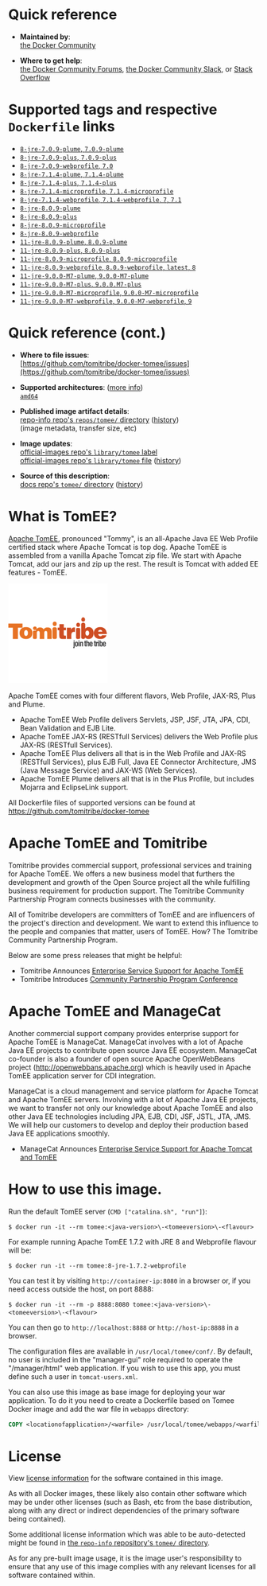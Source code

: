 <!--

********************************************************************************

WARNING:

    DO NOT EDIT "tomee/README.md"

    IT IS AUTO-GENERATED

    (from the other files in "tomee/" combined with a set of templates)

********************************************************************************

-->

# Quick reference

-	**Maintained by**:  
	[the Docker Community](https://github.com/tomitribe/docker-tomee)

-	**Where to get help**:  
	[the Docker Community Forums](https://forums.docker.com/), [the Docker Community Slack](https://dockr.ly/slack), or [Stack Overflow](https://stackoverflow.com/search?tab=newest&q=docker)

# Supported tags and respective `Dockerfile` links

-	[`8-jre-7.0.9-plume`, `7.0.9-plume`](https://github.com/tomitribe/docker-tomee/blob/210f85f1442d152c4d88b0fd3fc5b225a6a494dc/TomEE-7.0/jre8/plume/Dockerfile)
-	[`8-jre-7.0.9-plus`, `7.0.9-plus`](https://github.com/tomitribe/docker-tomee/blob/210f85f1442d152c4d88b0fd3fc5b225a6a494dc/TomEE-7.0/jre8/plus/Dockerfile)
-	[`8-jre-7.0.9-webprofile`, `7.0`](https://github.com/tomitribe/docker-tomee/blob/210f85f1442d152c4d88b0fd3fc5b225a6a494dc/TomEE-7.0/jre8/webprofile/Dockerfile)
-	[`8-jre-7.1.4-plume`, `7.1.4-plume`](https://github.com/tomitribe/docker-tomee/blob/210f85f1442d152c4d88b0fd3fc5b225a6a494dc/TomEE-7.1/jre8/plume/Dockerfile)
-	[`8-jre-7.1.4-plus`, `7.1.4-plus`](https://github.com/tomitribe/docker-tomee/blob/210f85f1442d152c4d88b0fd3fc5b225a6a494dc/TomEE-7.1/jre8/plus/Dockerfile)
-	[`8-jre-7.1.4-microprofile`, `7.1.4-microprofile`](https://github.com/tomitribe/docker-tomee/blob/210f85f1442d152c4d88b0fd3fc5b225a6a494dc/TomEE-7.1/jre8/microprofile/Dockerfile)
-	[`8-jre-7.1.4-webprofile`, `7.1.4-webprofile`, `7`, `7.1`](https://github.com/tomitribe/docker-tomee/blob/210f85f1442d152c4d88b0fd3fc5b225a6a494dc/TomEE-7.1/jre8/webprofile/Dockerfile)
-	[`8-jre-8.0.9-plume`](https://github.com/tomitribe/docker-tomee/blob/210f85f1442d152c4d88b0fd3fc5b225a6a494dc/TomEE-8.0/jre8/plume/Dockerfile)
-	[`8-jre-8.0.9-plus`](https://github.com/tomitribe/docker-tomee/blob/210f85f1442d152c4d88b0fd3fc5b225a6a494dc/TomEE-8.0/jre8/plus/Dockerfile)
-	[`8-jre-8.0.9-microprofile`](https://github.com/tomitribe/docker-tomee/blob/210f85f1442d152c4d88b0fd3fc5b225a6a494dc/TomEE-8.0/jre8/microprofile/Dockerfile)
-	[`8-jre-8.0.9-webprofile`](https://github.com/tomitribe/docker-tomee/blob/210f85f1442d152c4d88b0fd3fc5b225a6a494dc/TomEE-8.0/jre8/webprofile/Dockerfile)
-	[`11-jre-8.0.9-plume`, `8.0.9-plume`](https://github.com/tomitribe/docker-tomee/blob/210f85f1442d152c4d88b0fd3fc5b225a6a494dc/TomEE-8.0/jre11/plume/Dockerfile)
-	[`11-jre-8.0.9-plus`, `8.0.9-plus`](https://github.com/tomitribe/docker-tomee/blob/210f85f1442d152c4d88b0fd3fc5b225a6a494dc/TomEE-8.0/jre11/plus/Dockerfile)
-	[`11-jre-8.0.9-microprofile`, `8.0.9-microprofile`](https://github.com/tomitribe/docker-tomee/blob/210f85f1442d152c4d88b0fd3fc5b225a6a494dc/TomEE-8.0/jre11/microprofile/Dockerfile)
-	[`11-jre-8.0.9-webprofile`, `8.0.9-webprofile`, `latest`, `8`](https://github.com/tomitribe/docker-tomee/blob/210f85f1442d152c4d88b0fd3fc5b225a6a494dc/TomEE-8.0/jre11/webprofile/Dockerfile)
-	[`11-jre-9.0.0-M7-plume`, `9.0.0-M7-plume`](https://github.com/tomitribe/docker-tomee/blob/210f85f1442d152c4d88b0fd3fc5b225a6a494dc/TomEE-9.0/jre11/plume/Dockerfile)
-	[`11-jre-9.0.0-M7-plus`, `9.0.0.M7-plus`](https://github.com/tomitribe/docker-tomee/blob/210f85f1442d152c4d88b0fd3fc5b225a6a494dc/TomEE-9.0/jre11/plus/Dockerfile)
-	[`11-jre-9.0.0-M7-microprofile`, `9.0.0-M7-microprofile`](https://github.com/tomitribe/docker-tomee/blob/210f85f1442d152c4d88b0fd3fc5b225a6a494dc/TomEE-9.0/jre11/microprofile/Dockerfile)
-	[`11-jre-9.0.0-M7-webprofile`, `9.0.0-M7-webprofile`, `9`](https://github.com/tomitribe/docker-tomee/blob/210f85f1442d152c4d88b0fd3fc5b225a6a494dc/TomEE-9.0/jre11/webprofile/Dockerfile)

# Quick reference (cont.)

-	**Where to file issues**:  
	[https://github.com/tomitribe/docker-tomee/issues](https://github.com/tomitribe/docker-tomee/issues)

-	**Supported architectures**: ([more info](https://github.com/docker-library/official-images#architectures-other-than-amd64))  
	[`amd64`](https://hub.docker.com/r/amd64/tomee/)

-	**Published image artifact details**:  
	[repo-info repo's `repos/tomee/` directory](https://github.com/docker-library/repo-info/blob/master/repos/tomee) ([history](https://github.com/docker-library/repo-info/commits/master/repos/tomee))  
	(image metadata, transfer size, etc)

-	**Image updates**:  
	[official-images repo's `library/tomee` label](https://github.com/docker-library/official-images/issues?q=label%3Alibrary%2Ftomee)  
	[official-images repo's `library/tomee` file](https://github.com/docker-library/official-images/blob/master/library/tomee) ([history](https://github.com/docker-library/official-images/commits/master/library/tomee))

-	**Source of this description**:  
	[docs repo's `tomee/` directory](https://github.com/docker-library/docs/tree/master/tomee) ([history](https://github.com/docker-library/docs/commits/master/tomee))

# What is TomEE?

[Apache TomEE](http://tomee.apache.org/), pronounced "Tommy", is an all-Apache Java EE Web Profile certified stack where Apache Tomcat is top dog. Apache TomEE is assembled from a vanilla Apache Tomcat zip file. We start with Apache Tomcat, add our jars and zip up the rest. The result is Tomcat with added EE features - TomEE.

![logo](https://raw.githubusercontent.com/docker-library/docs/4a10a52c08621b68c1b1b53b561f819d9e78c2e0/tomee/logo.png)

Apache TomEE comes with four different flavors, Web Profile, JAX-RS, Plus and Plume.

-	Apache TomEE Web Profile delivers Servlets, JSP, JSF, JTA, JPA, CDI, Bean Validation and EJB Lite.
-	Apache TomEE JAX-RS (RESTfull Services) delivers the Web Profile plus JAX-RS (RESTfull Services).
-	Apache TomEE Plus delivers all that is in the Web Profile and JAX-RS (RESTfull Services), plus EJB Full, Java EE Connector Architecture, JMS (Java Message Service) and JAX-WS (Web Services).
-	Apache TomEE Plume delivers all that is in the Plus Profile, but includes Mojarra and EclipseLink support.

All Dockerfile files of supported versions can be found at https://github.com/tomitribe/docker-tomee

# Apache TomEE and Tomitribe

Tomitribe provides commercial support, professional services and training for Apache TomEE. We offers a new business model that furthers the development and growth of the Open Source project all the while fulfilling business requirement for production support. The Tomitribe Community Partnership Program connects businesses with the community.

All of Tomitribe developers are committers of TomEE and are influencers of the project's direction and development. We want to extend this influence to the people and companies that matter, users of TomEE. How? The Tomitribe Community Partnership Program.

Below are some press releases that might be helpful:

-	Tomitribe Announces [Enterprise Service Support for Apache TomEE](http://www.tomitribe.com/company/press/tomitribe_enterprise_service_support_for_apache_tomee_javaone_2013/)
-	Tomitribe Introduces [Community Partnership Program Conference](http://www.tomitribe.com/company/press/tomitribe-introduces-community-partnership-program-and-presents-java-ee-sessions-at-javaone-2014-conference/)

# Apache TomEE and ManageCat

Another commercial support company provides enterprise support for Apache TomEE is ManageCat. ManageCat involves with a lot of Apache Java EE projects to contribute open source Java EE ecosystem. ManageCat co-founder is also a founder of open source Apache OpenWebBeans project (http://openwebbans.apache.org) which is heavily used in Apache TomEE application server for CDI integration.

ManageCat is a cloud management and service platform for Apache Tomcat and Apache TomEE servers. Involving with a lot of Apache Java EE projects, we want to transfer not only our knowledge about Apache TomEE and also other Java EE technologies including JPA, EJB, CDI, JSF, JSTL, JTA, JMS. We will help our customers to develop and deploy their production based Java EE applications smoothly.

-	ManageCat Announces [Enterprise Service Support for Apache Tomcat and TomEE](http://managecat.com/index.php/enterprise-tomcat-support)

# How to use this image.

Run the default TomEE server (`CMD ["catalina.sh", "run"]`):

```console
$ docker run -it --rm tomee:<java-version>\-<tomeeversion>\-<flavour>
```

For example running Apache TomEE 1.7.2 with JRE 8 and Webprofile flavour will be:

```console
$ docker run -it --rm tomee:8-jre-1.7.2-webprofile
```

You can test it by visiting `http://container-ip:8080` in a browser or, if you need access outside the host, on port 8888:

```console
$ docker run -it --rm -p 8888:8080 tomee:<java-version>\-<tomeeversion>\-<flavour>
```

You can then go to `http://localhost:8888` or `http://host-ip:8888` in a browser.

The configuration files are available in `/usr/local/tomee/conf/`. By default, no user is included in the "manager-gui" role required to operate the "/manager/html" web application. If you wish to use this app, you must define such a user in `tomcat-users.xml`.

You can also use this image as base image for deploying your war application. To do it you need to create a Dockerfile based on Tomee Docker image and add the war file in `webapps` directory:

```dockerfile
COPY <locationofapplication>/<warfile> /usr/local/tomee/webapps/<warfile>
```

# License

View [license information](http://www.apache.org/licenses/LICENSE-2.0) for the software contained in this image.

As with all Docker images, these likely also contain other software which may be under other licenses (such as Bash, etc from the base distribution, along with any direct or indirect dependencies of the primary software being contained).

Some additional license information which was able to be auto-detected might be found in [the `repo-info` repository's `tomee/` directory](https://github.com/docker-library/repo-info/tree/master/repos/tomee).

As for any pre-built image usage, it is the image user's responsibility to ensure that any use of this image complies with any relevant licenses for all software contained within.
